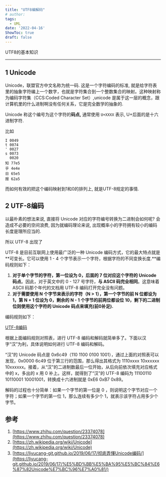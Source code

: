 ```yaml
---
title: "UTF8编解码"
# author: 
tags:
  - UML
date: '2022-04-16'
ShowToc: true
draft: false
---
```


UTF8的基本知识

<!--more-->

---

## 1 Unicode

Unicode，联盟官方中文名称为统一码. 这是一个字符编码的标准, 就是给字符表里的抽象字符编上一个数字，也就是字符集合到一个整数集合的映射。这种映射称为编码字符集（CCS:Coded Character Set）,unicode 是属于这一层的概念，跟计算机里的什么进制啊没有任何关系，它是完全数学的抽象的. 

Unicode 称这个编号为这个字符的**码点,** 通常使用 `U+XXXX` 表示, U+后面的是十六进制字符.

比如

```
I 0049
t 0074
' 0027
s 0073
  0020
知 77e5
乎 4e4e
日 65e5
报 62a5
```

而如何有效的把这个编码映射到1和0的排列上, 就是UTF-8规定的事情.

## 2 UTF-8编码

以最朴素的想法来说, 直接将 Unicode 对应的字符编号转换为二进制会如何呢? 会造成不必要的空间浪费, 因为就编码理论来说, 出现概率小的字符拥有较小的编码长度是理所应当的. 

所以 UTF-8 出现了

UTF-8 是目前互联网上使用最广泛的一种 Unicode 编码方式，它的最大特点就是**可变长。它可以使用 1 - 4 个字节表示一个字符，根据字符的不同变换长度.**编码规则如下：

1. **对于单个字节的字符，第一位设为 0，后面的 7 位对应这个字符的 Unicode 码点**。因此，对于英文中的 0 - 127 号字符，**与 ASCII 码完全相同**。这意味着 ASCII 码那个年代的文档用 UTF-8 编码打开完全没有问题。
2. **对于需要使用 N 个字节来表示的字符（N > 1），第一个字节的前 N 位都设为 1，第 N + 1 位设为 0，剩余的 N - 1 个字节的前两位都设位 10，剩下的二进制位则使用这个字符的 Unicode 码点来填充(前0补足).**

编码规则如下：

[UTF-8编码](https://www.notion.so/83b1fb5d5d804a28bdc7dfc75f2eecf2)

根据上面编码规则对照表，进行 UTF-8 编码和解码就简单多了。下面以汉字“汉”为利，具体说明如何进行 UTF-8 编码和解码。

“汉”的 Unicode 码点是 0x6c49（110 1100 0100 1001），通过上面的对照表可以发现，0x0000 6c49 位于第三行的范围，那么得出其格式为 1110xxxx 10xxxxxx 10xxxxxx。接着，从“汉”的二进制数最后一位开始，从后向前依次填充对应格式中的 x，多出的 x 用 0 补上。这样，就得到了“汉”的 UTF-8 编码为 11100110 10110001 10001001，转换成十六进制就是 0xE6 0xB7 0x89。

解码的过程也十分简单：如果一个字节的第一位是 0 ，则说明这个字节对应一个字符；如果一个字节的第一位 1，那么连续有多少个 1，就表示该字符占用多少个字节。


## 参考

1. [https://www.zhihu.com/question/23374078](https://www.zhihu.com/question/23374078)
2. [https://zh.wikipedia.org/wiki/Unicode](https://zh.wikipedia.org/wiki/Unicode)
3. [https://liyucang-git.github.io/2019/06/17/彻底弄懂Unicode编码/](https://liyucang-git.github.io/2019/06/17/%E5%BD%BB%E5%BA%95%E5%BC%84%E6%87%82Unicode%E7%BC%96%E7%A0%81/)
